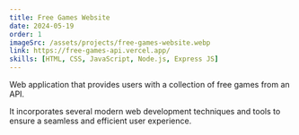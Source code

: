 ```yaml
---
title: Free Games Website
date: 2024-05-19
order: 1
imageSrc: /assets/projects/free-games-website.webp
link: https://free-games-api.vercel.app/
skills: [HTML, CSS, JavaScript, Node.js, Express JS]
---
```


Web application that provides users with a collection of free games from an API.

It incorporates several modern web development techniques and tools to ensure a seamless and efficient user experience.
